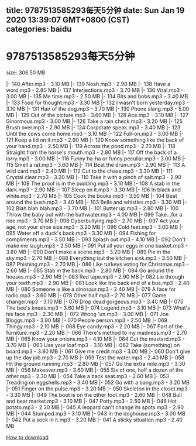 
title: 9787513585293每天5分钟
date: Sun Jan 19 2020 13:39:07 GMT+0800 (CST)    
categories: baidu
---

# 9787513585293每天5分钟
size: 306.50 MB
 
 
|- 140 After.mp3 - 3.10 MB
|- 139 Nosh.mp3 - 2.90 MB
|- 138 Have a word.mp3 - 2.80 MB
|- 137 Interjections.mp3 - 3.70 MB
|- 136 Viral.mp3 - 3.00 MB
|- 135 Me time.mp3 - 2.50 MB
|- 134 Bits and bobs.mp3 - 3.40 MB
|- 133 Food for thought.mp3 - 3.30 MB
|- 132 I wasn't born yesterday.mp3 - 3.10 MB
|- 131 Hair of the dog.mp3 - 3.70 MB
|- 130 Phone slang.mp3 - 5.00 MB
|- 129 Out of the picture.mp3 - 3.60 MB
|- 128 Ace.mp3 - 3.10 MB
|- 127 Ginormous.mp3 - 3.00 MB
|- 126 Take a rain check.mp3 - 3.20 MB
|- 125 Brush over.mp3 - 2.90 MB
|- 124 Corporate speak.mp3 - 3.40 MB
|- 123 Until the cows come home.mp3 - 3.10 MB
|- 122 Full-on.mp3 - 3.00 MB
|- 121 Keep a lid on it.mp3 - 2.90 MB
|- 120 Know something like the back of your hand.mp3 - 2.50 MB
|- 119 Across the pond.mp3 - 2.70 MB
|- 118 Straight from the horse's mouth.mp3 - 2.80 MB
|- 117 Off the back of a lorry.mp3 - 3.00 MB
|- 116 Funny ha-ha or funny peculiar.mp3 - 3.00 MB
|- 115 Smell a rat.mp3 - 3.60 MB
|- 114 Beat the drum.mp3 - 2.90 MB
|- 113 A wild card.mp3 - 2.40 MB
|- 112 Cut to the chase.mp3 - 3.30 MB
|- 111 Crystal clear.mp3 - 3.20 MB
|- 110 Take it with a pinch of salt.mp3 - 2.90 MB
|- 109 The proof is in the pudding.mp3 - 3.10 MB
|- 108 A stab in the dark.mp3 - 2.90 MB
|- 107 Sleep on it.mp3 - 3.30 MB
|- 106 In black and white.mp3 - 2.70 MB
|- 105 Cook the books.mp3 - 3.50 MB
|- 104 Beat around the bush.mp3 - 3.40 MB
|- 103 Bells and whistles.mp3 - 3.30 MB
|- 102 Blah blah blah.mp3 - 3.70 MB
|- 101 Butter up.mp3 - 2.80 MB
|- 100 Throw the baby out with the bathwater.mp3 - 4.00 MB
|- 099 Take...for a ride.mp3 - 3.70 MB
|- 098 Cyberbullying.mp3 - 2.70 MB
|- 097 Act your age, not your shoe size.mp3 - 3.20 MB
|- 096 Cold feet.mp3 - 3.00 MB
|- 095 Water off a duck's back.mp3 - 3.30 MB
|- 094 Fishing for compliments.mp3 - 3.50 MB
|- 093 Splash out.mp3 - 4.10 MB
|- 092 Don't make me laugh.mp3 - 2.50 MB
|- 091 Put all your eggs in one basket.mp3 - 3.80 MB
|- 090 Don't make a scene.mp3 - 3.20 MB
|- 089 Pie in the sky.mp3 - 2.70 MB
|- 088 Everything but the kitchen sink.mp3 - 3.50 MB
|- 087 Phishing.mp3 - 2.70 MB
|- 086 Like turkeys voting for Christmas.mp3 - 2.60 MB
|- 085 Stab in the back.mp3 - 2.80 MB
|- 084 Go around the houses.mp3 - 2.90 MB
|- 083 Red tape.mp3 - 2.90 MB
|- 082 Lie through your teeth.mp3 - 2.90 MB
|- 081 Look like the back end of a bus.mp3 - 2.40 MB
|- 080 Someone is like a dinosaur.mp3 - 2.40 MB
|- 079 A face for radio.mp3 - 3.60 MB
|- 078 Other half.mp3 - 2.70 MB
|- 077 Game changer.mp3 - 3.10 MB
|- 076 Drop dead gorgeous.mp3 - 3.40 MB
|- 075 The bee's knees.mp3 - 3.60 MB
|- 074 Legend.mp3 - 3.10 MB
|- 073 What's his face.mp3 - 2.30 MB
|- 072 Wrong 'un.mp3 - 3.00 MB
|- 071 Joe Bloggs.mp3 - 3.90 MB
|- 070 People person.mp3 - 2.50 MB
|- 069 Thingy.mp3 - 2.10 MB
|- 068 Eye candy.mp3 - 2.20 MB
|- 067 Part of the furniture.mp3 - 2.20 MB
|- 066 There's method to my madness.mp3 - 2.70 MB
|- 065 Know your onions.mp3 - 4.10 MB
|- 064 Cut the mustard.mp3 - 3.70 MB
|- 063 Use your loaf.mp3 - 3.10 MB
|- 062 Take (something) on board.mp3 - 3.80 MB
|- 061 Give me credit.mp3 - 3.00 MB
|- 060 Don't give up the day job.mp3 - 2.70 MB
|- 059 Test the water.mp3 - 2.40 MB
|- 058 Hit the ground running.mp3 - 2.80 MB
|- 057 Go the extra mile.mp3 - 3.30 MB
|- 056 Makeover.mp3 - 3.60 MB
|- 055 Six of one, half a dozen of the other.mp3 - 2.30 MB
|- 054 Take a back seat.mp3 - 2.60 MB
|- 053 Treading on eggshells.mp3 - 3.40 MB
|- 052 Go with a bang.mp3 - 3.20 MB
|- 051 Finger on the pulse.mp3 - 3.20 MB
|- 050 Skeleton in the closet.mp3 - 3.30 MB
|- 049 The boot is on the other foot.mp3 - 2.60 MB
|- 048 Bull and bear market.mp3 - 3.10 MB
|- 047 Potty.mp3 - 2.50 MB
|- 046 Hot potato.mp3 - 2.30 MB
|- 045 A leopard can't change its spots.mp3 - 2.90 MB
|- 044 Stumped.mp3 - 3.10 MB
|- 043 In the doghouse.mp3 - 3.00 MB
|- 042 Put a sock in it.mp3 - 3.20 MB
|- 041 A sticky situation.mp3 - 2.40 MB

[How to download](https://bpcam.bemobtrk.com/go/2ceec3aa-1ca2-46d6-b9ff-aaa5c184517c?jno=2592)